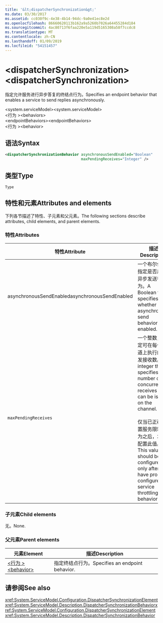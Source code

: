 ```yaml
---
title: '&lt;dispatcherSynchronization&gt;'
ms.date: 03/30/2017
ms.assetid: cc030f9c-4e38-4b14-94dc-9a0e41ec8e2d
ms.openlocfilehash: 86660620113b162a9a5260b7026a64455284d184
ms.sourcegitcommit: 4ac80713f6faa220e5a119d5165308a58f7ccdc8
ms.translationtype: MT
ms.contentlocale: zh-CN
ms.lasthandoff: 01/09/2019
ms.locfileid: "54151457"
---
```

# <a name="ltdispatchersynchronizationgt"></a><span data-ttu-id="a426a-102">&lt;dispatcherSynchronization&gt;</span><span class="sxs-lookup"><span data-stu-id="a426a-102">&lt;dispatcherSynchronization&gt;</span></span>
  
<span data-ttu-id="a426a-103">指定允许服务进行异步答复的终结点行为。</span><span class="sxs-lookup"><span data-stu-id="a426a-103">Specifies an endpoint behavior that enables a service to send replies asynchronously.</span></span>  
  
<span data-ttu-id="a426a-104">\<system.serviceModel></span><span class="sxs-lookup"><span data-stu-id="a426a-104">\<system.serviceModel></span></span>  
<span data-ttu-id="a426a-105">\<行为 ></span><span class="sxs-lookup"><span data-stu-id="a426a-105">\<behaviors></span></span>  
<span data-ttu-id="a426a-106">\<endpointBehaviors></span><span class="sxs-lookup"><span data-stu-id="a426a-106">\<endpointBehaviors></span></span>  
<span data-ttu-id="a426a-107">\<行为 ></span><span class="sxs-lookup"><span data-stu-id="a426a-107">\<behavior></span></span>  
  
## <a name="syntax"></a><span data-ttu-id="a426a-108">语法</span><span class="sxs-lookup"><span data-stu-id="a426a-108">Syntax</span></span>  
  
```xml  
<dispatcherSynchronizationBehavior asynchronousSendEnabled="Boolean"
                                   maxPendingReceives="Integer" />
```  
  
## <a name="type"></a><span data-ttu-id="a426a-109">类型</span><span class="sxs-lookup"><span data-stu-id="a426a-109">Type</span></span>  
  
`Type`  
  
## <a name="attributes-and-elements"></a><span data-ttu-id="a426a-110">特性和元素</span><span class="sxs-lookup"><span data-stu-id="a426a-110">Attributes and elements</span></span>  
  
<span data-ttu-id="a426a-111">下列各节描述了特性、子元素和父元素。</span><span class="sxs-lookup"><span data-stu-id="a426a-111">The following sections describe attributes, child elements, and parent elements.</span></span>  
  
### <a name="attributes"></a><span data-ttu-id="a426a-112">特性</span><span class="sxs-lookup"><span data-stu-id="a426a-112">Attributes</span></span>

| <span data-ttu-id="a426a-113">特性</span><span class="sxs-lookup"><span data-stu-id="a426a-113">Attribute</span></span>               | <span data-ttu-id="a426a-114">描述</span><span class="sxs-lookup"><span data-stu-id="a426a-114">Description</span></span>       |
| ----------------------- | ----------------- |
| <span data-ttu-id="a426a-115">asynchronousSendEnabled</span><span class="sxs-lookup"><span data-stu-id="a426a-115">asynchronousSendEnabled</span></span> | <span data-ttu-id="a426a-116">一个布尔值，指定是否启用异步发送行为。</span><span class="sxs-lookup"><span data-stu-id="a426a-116">A Boolean that specifies whether asynchronous send behavior is enabled.</span></span> |
| `maxPendingReceives`    | <span data-ttu-id="a426a-117">一个整数，指定可在每个通道上执行的并发接收数。</span><span class="sxs-lookup"><span data-stu-id="a426a-117">An integer that specifies the number of concurrent receives that can be issued on the channel.</span></span><br /><br /> <span data-ttu-id="a426a-118">仅当已正确配置服务限制行为之后，才能配置此值。</span><span class="sxs-lookup"><span data-stu-id="a426a-118">This value should be configured only after you have properly configured service throttling behavior.</span></span> |

### <a name="child-elements"></a><span data-ttu-id="a426a-119">子元素</span><span class="sxs-lookup"><span data-stu-id="a426a-119">Child elements</span></span>

<span data-ttu-id="a426a-120">无。</span><span class="sxs-lookup"><span data-stu-id="a426a-120">None.</span></span>

### <a name="parent-elements"></a><span data-ttu-id="a426a-121">父元素</span><span class="sxs-lookup"><span data-stu-id="a426a-121">Parent elements</span></span>

| <span data-ttu-id="a426a-122">元素</span><span class="sxs-lookup"><span data-stu-id="a426a-122">Element</span></span> | <span data-ttu-id="a426a-123">描述</span><span class="sxs-lookup"><span data-stu-id="a426a-123">Description</span></span> |  
| ------- | ----------- |  
| [<span data-ttu-id="a426a-124">\<行为 ></span><span class="sxs-lookup"><span data-stu-id="a426a-124">\<behavior></span></span>](../../../../../docs/framework/configure-apps/file-schema/wcf/behavior-of-endpointbehaviors.md)|<span data-ttu-id="a426a-125">指定终结点行为。</span><span class="sxs-lookup"><span data-stu-id="a426a-125">Specifies an endpoint behavior.</span></span> |

## <a name="see-also"></a><span data-ttu-id="a426a-126">请参阅</span><span class="sxs-lookup"><span data-stu-id="a426a-126">See also</span></span>

 <span data-ttu-id="a426a-127"><xref:System.ServiceModel.Configuration.DispatcherSynchronizationElement> <xref:System.ServiceModel.Description.DispatcherSynchronizationBehavior></span><span class="sxs-lookup"><span data-stu-id="a426a-127"><xref:System.ServiceModel.Configuration.DispatcherSynchronizationElement> <xref:System.ServiceModel.Description.DispatcherSynchronizationBehavior></span></span>
